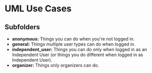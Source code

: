 
# UML Use Cases

## Subfolders

  - **anonymous:** Things you can do when you're not logged in.
  - **general:** Things multiple user types can do when logged in.
  - **independent_user:** Things you can do only when logged in as an
    Independent User (or things you do different when logged in as Independent
    User).
  - **organizer:** Things only organizers can do.

